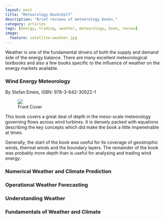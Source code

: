 ```yaml
---
layout: post
title: "Meteorology Bookshelf"
description: "Brief reviews of meteorology books."
category: articles
tags: [energy, trading, weather, meteorology, book, review]
image:
  feature: satellite-weather.jpg
---
```


Weather is one of the fundamental drivers of both the supply and demand side of the energy balance.  There are many excellent meteorological textbooks and also a few books specific to the influence of weather on the energy markets available.

### Wind Energy Meteorology

By Stefan Emeis, ISBN: 978-3-642-30522-1

<figure>
	<img src="{{ site.url }}/images/books/wind-energy-meteorology.jpg" class="cover"></img>
	<figcaption>Front Cover</figcaption>
</figure>

This book covers a great deal of depth in the meso-scale meteorology governing flows across wind turbines.  It is densely packed with equations describing the key concepts which did make the book a little impenetrable at times.

Generally, the start of the book was useful for its coverage of geostrophic winds, thermal winds and the boundary layers.  The remainder of the book was probably more depth than is useful for analysing and trading wind energy.


### Numerical Weather and Climate Prediction

### Operational Weather Forecasting

### Understanding Weather

### Fundamentals of Weather and Climate


